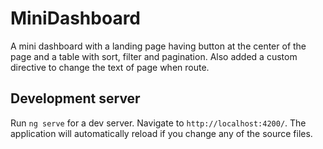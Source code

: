 # MiniDashboard

A mini dashboard with a landing page having button at the center of the page and a table with sort, filter and pagination. Also added a custom directive to change the text of page when route.

## Development server

Run `ng serve` for a dev server. Navigate to `http://localhost:4200/`. The application will automatically reload if you change any of the source files.

